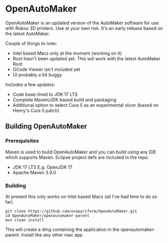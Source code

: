 # OpenAutoMaker
OpenAutoMaker is an updated version of the AutoMaker software for use with Robox 3D printers.  Use at your own risk.  It's an early release based on the latest AutoMaker.  

Couple of things to note:
* Intel based Macs only at the moment (working on it)
* Root hasn't been updated yet.  This will work with the latest AutoMaker Root
* GCode Viewer isn't included yet
* UI probably a bit buggy

Includes a few updates:
* Code base-lined to JDK 17 LTS
* Complete Maven/JDK based build and packaging
* Additional option to select Cura 5 as an experimental slicer (based on Henry's Cura 5 patch)

## Building OpenAutoMaker
### Prerequisites
Maven is used to build OpenAutoMaker and you can build using any IDE which supports Maven.  Eclipse project defs are included in the repo.
* JDK 17 LTS E.g. OpenJDK 17
* Apache Maven 3.9.0

### Building
At present this only works on Intel based Macs (all I've had time to do so far).

	git clone https://github.com/ovopyriform/OpenAutoMaker.git
	cd OpenAutoMaker/openautomaker-parent
	mvn clean install
	
This will create a dmg containing the application in the openautomaker-parent.  Install like any other mac app.

